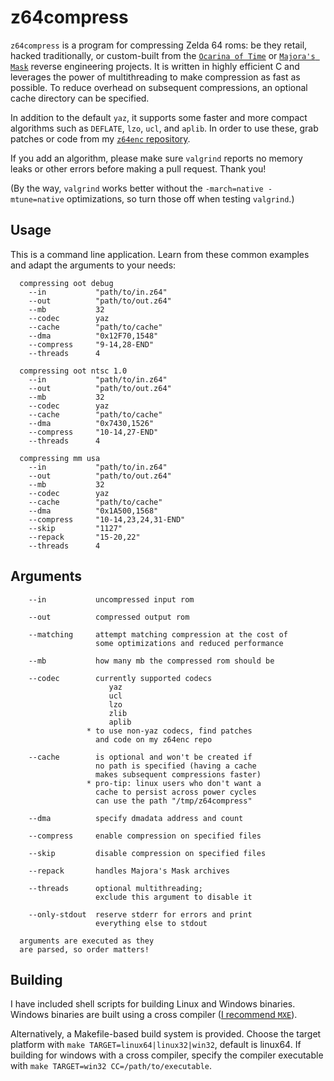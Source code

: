 # z64compress

`z64compress` is a program for compressing Zelda 64 roms: be they retail, hacked traditionally, or custom-built from the [`Ocarina of Time`](https://github.com/zeldaret/oot) or [`Majora's Mask`](https://github.com/zeldaret/mm) reverse engineering projects. It is written in highly efficient C and leverages the power of multithreading to make compression as fast as possible. To reduce overhead on subsequent compressions, an optional cache directory can be specified.

In addition to the default `yaz`, it supports some faster and more compact algorithms such as `DEFLATE`, `lzo`, `ucl`, and `aplib`. In order to use these, grab patches or code from my [`z64enc` repository](https://github.com/z64me/z64enc).

If you add an algorithm, please make sure `valgrind` reports no memory leaks or other errors before making a pull request. Thank you!

(By the way, `valgrind` works better without the `-march=native -mtune=native` optimizations, so turn those off when testing `valgrind`.)

## Usage
This is a command line application. Learn from these common examples and adapt the arguments to your needs:
```
  compressing oot debug
    --in           "path/to/in.z64"
    --out          "path/to/out.z64"
    --mb           32
    --codec        yaz
    --cache        "path/to/cache"
    --dma          "0x12F70,1548"
    --compress     "9-14,28-END"
    --threads      4

  compressing oot ntsc 1.0
    --in           "path/to/in.z64"
    --out          "path/to/out.z64"
    --mb           32
    --codec        yaz
    --cache        "path/to/cache"
    --dma          "0x7430,1526"
    --compress     "10-14,27-END"
    --threads      4

  compressing mm usa
    --in           "path/to/in.z64"
    --out          "path/to/out.z64"
    --mb           32
    --codec        yaz
    --cache        "path/to/cache"
    --dma          "0x1A500,1568"
    --compress     "10-14,23,24,31-END"
    --skip         "1127"
    --repack       "15-20,22"
    --threads      4
```

## Arguments
```
    --in           uncompressed input rom

    --out          compressed output rom

    --matching     attempt matching compression at the cost of
                   some optimizations and reduced performance

    --mb           how many mb the compressed rom should be

    --codec        currently supported codecs
                      yaz
                      ucl
                      lzo
                      zlib
                      aplib
                 * to use non-yaz codecs, find patches
                   and code on my z64enc repo

    --cache        is optional and won't be created if
                   no path is specified (having a cache
                   makes subsequent compressions faster)
                 * pro-tip: linux users who don't want a
                   cache to persist across power cycles
                   can use the path "/tmp/z64compress"

    --dma          specify dmadata address and count

    --compress     enable compression on specified files

    --skip         disable compression on specified files

    --repack       handles Majora's Mask archives

    --threads      optional multithreading;
                   exclude this argument to disable it

    --only-stdout  reserve stderr for errors and print
                   everything else to stdout

  arguments are executed as they
  are parsed, so order matters!
```

## Building
I have included shell scripts for building Linux and Windows binaries. Windows binaries are built using a cross compiler ([I recommend `MXE`](https://mxe.cc/)).

Alternatively, a Makefile-based build system is provided. Choose the target platform with `make TARGET=linux64|linux32|win32`, default is linux64. If building for windows with a cross compiler, specify the compiler executable with `make TARGET=win32 CC=/path/to/executable`.
